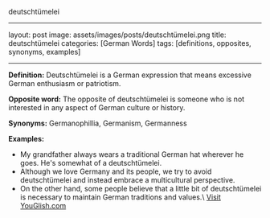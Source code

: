 deutschtümelei

---
layout: post
image: assets/images/posts/deutschtümelei.png
title: deutschtümelei
categories: [German Words]
tags: [definitions, opposites, synonyms, examples]

---

**Definition:** Deutschtümelei is a German expression that means excessive German enthusiasm or patriotism. 

**Opposite word:** The opposite of deutschtümelei is someone who is not interested in any aspect of German culture or history.

**Synonyms:** Germanophillia, Germanism, Germanness

**Examples:** 
- My grandfather always wears a traditional German hat wherever he goes. He's somewhat of a deutschtümelei.
- Although we love Germany and its people, we try to avoid deutschtümelei and instead embrace a multicultural perspective.
- On the other hand, some people believe that a little bit of deutschtümelei is necessary to maintain German traditions and values.\ <a id="yg-widget-0" class="youglish-widget" data-query="deutschtümelei" data-lang="german" data-components="8412" data-auto-start="0" data-bkg-color="theme_light" data-title="How%20to%20pronounce%20deutschtümelei%20in%20German"  rel="nofollow" href="https://youglish.com">Visit YouGlish.com</a><script async src="https://youglish.com/public/emb/widget.js" charset="utf-8"></script>